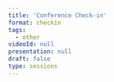 ```yaml
---
title: 'Conference Check-in'
format: checkin
tags:
  - other
videoId: null
presentation: null
draft: false
type: sessions
---
```

<!-- Breakfast, Lunch and Coffee is served over in our {{< button-link label="virtual Meet & Greet Room" icon="link" url="/online-conference/#the-meet--greet-room" >}}. You are welcome to have a chat and network before the official program starts. -->

